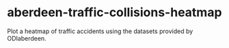 # aberdeen-traffic-collisions-heatmap
Plot a heatmap of traffic accidents using the datasets provided by ODIaberdeen.
